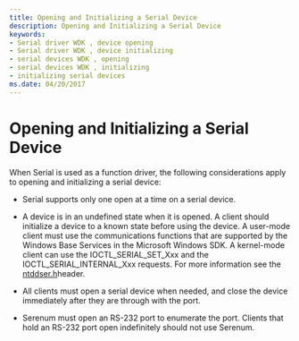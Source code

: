 ```yaml
---
title: Opening and Initializing a Serial Device
description: Opening and Initializing a Serial Device
keywords:
- Serial driver WDK , device opening
- Serial driver WDK , device initializing
- serial devices WDK , opening
- serial devices WDK , initializing
- initializing serial devices
ms.date: 04/20/2017
---
```


# Opening and Initializing a Serial Device

When Serial is used as a function driver, the following considerations apply to opening and initializing a serial device:

- Serial supports only one open at a time on a serial device.

- A device is in an undefined state when it is opened. A client should initialize a device to a known state before using the device. A user-mode client must use the communications functions that are supported by the Windows Base Services in the Microsoft Windows SDK. A kernel-mode client can use the IOCTL\_SERIAL\_SET\_Xxx and the IOCTL\_SERIAL\_INTERNAL\_Xxx requests. For more information see the [ntddser.h](/windows-hardware/drivers/ddi/ntddser/)header.

- All clients must open a serial device when needed, and close the device immediately after they are through with the port.

- Serenum must open an RS-232 port to enumerate the port. Clients that hold an RS-232 port open indefinitely should not use Serenum.
